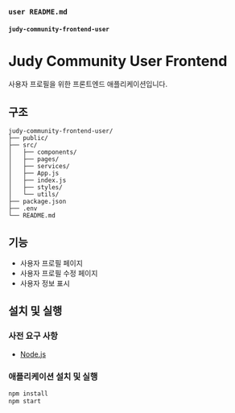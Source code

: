 ### `user README.md`

#### `judy-community-frontend-user`

# Judy Community User Frontend

사용자 프로필을 위한 프론트엔드 애플리케이션입니다.

## 구조

```
judy-community-frontend-user/
├── public/
├── src/
│   ├── components/
│   ├── pages/
│   ├── services/
│   ├── App.js
│   ├── index.js
│   ├── styles/
│   └── utils/
├── package.json
├── .env
└── README.md
```

## 기능

- 사용자 프로필 페이지
- 사용자 프로필 수정 페이지
- 사용자 정보 표시

## 설치 및 실행

### 사전 요구 사항

- [Node.js](https://nodejs.org/)

### 애플리케이션 설치 및 실행

```bash
npm install
npm start
```
